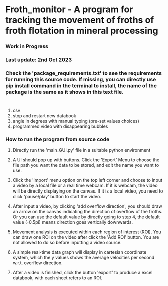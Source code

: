# Froth_monitor - A program for tracking the movement of froths of froth flotation in mineral processing
### Work in Progress
### Last update: 2nd Oct 2023


### Check the 'package_requirements.txt' to see the requirements for running this source code. If missing, you can directly use pip install command in the terminal to install, the name of the package is the same as it shows in this text file.

#
1. csv
2. stop and restart new databook
3. angle in degrees with manual typing (pre-set values choices)
4. programmed video with disappearing bubbles


### How to run the program from source code

1. Directly run the 'main_GUI.py' file in a suitable python environment

2. A UI should pop up with buttons. Click the 'Export' Menu to choose the file path you want the data to be stored, and edit the name you want to use.

3. Click the 'Import' menu option on the top left corner and choose to input a video by a local file or a real time webcam. If it is webcam, the video will be directly displaying on the canvas. If it is a local video, you need to click 'pause/play' button to start the video.

4. After input a video, by clicking 'add overflow direction', you should draw an arrow on the canvas indicating the direction of overflow of the froths. Or you can use the default value by directly going to step 4, the default value (-0.5pi) means direction goes vertically downwards.

5. Movement analysis is executed within each region of interest (ROI). You can draw one ROI on the video after click the 'Add ROI' button. You are not allowed to do so before inputting a video source.

6. A simple real-time data graph will display in cartesian coordinate system, which the y values shows the average velocities per second w.r.t. overflow direction.

7. After a video is finished, click the button 'export' to produce a excel databook, with each sheet refers to an ROI.
